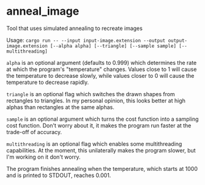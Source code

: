 # anneal_image
Tool that uses simulated annealing to recreate images

Usage: `cargo run -- --input input-image.extension --output output-image.extension [--alpha alpha] [--triangle] [--sample sample] [--multithreading]`

`alpha` is an optional argument (defaults to 0.999) which determines the rate at which the
program's "temperature" changes. Values close to 1 will cause the temperature to decrease slowly,
while values closer to 0 will cause the temperature to decrease rapidly.

`triangle` is an optional flag which switches the drawn shapes from rectangles to triangles.
In my personal opinion, this looks better at high alphas than rectangles at the same alphas.

`sample` is an optional argument which turns the cost function into a sampling cost function.
Don't worry about it, it makes the program run faster at the trade-off of accuracy.

`multithreading` is an optional flag which enables some multithreading capabilities. At the moment, this unilaterally makes
the program slower, but I'm working on it don't worry.

The program finishes annealing when the temperature, which starts at 1000 and is printed to STDOUT, reaches 0.001.
